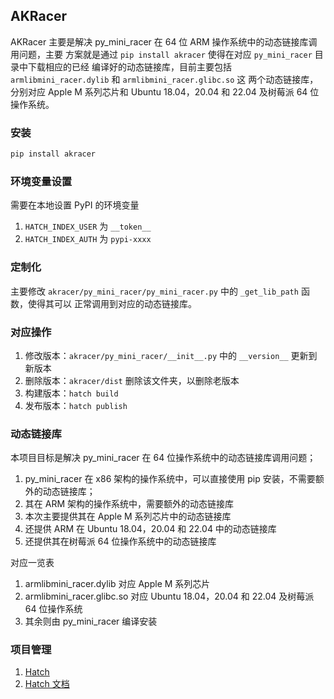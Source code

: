 ## AKRacer

AKRacer 主要是解决 py_mini_racer 在 64 位 ARM 操作系统中的动态链接库调用问题，主要
方案就是通过 `pip install akracer` 使得在对应 `py_mini_racer` 目录中下载相应的已经
编译好的动态链接库，目前主要包括 `armlibmini_racer.dylib` 和 `armlibmini_racer.glibc.so` 这
两个动态链接库，分别对应 Apple M 系列芯片和 Ubuntu 18.04，20.04 和 22.04 及树莓派 64 位操作系统。

### 安装

```bash
pip install akracer
```

### 环境变量设置

需要在本地设置 PyPI 的环境变量

1. `HATCH_INDEX_USER` 为 `__token__`
2. `HATCH_INDEX_AUTH` 为 `pypi-xxxx`

### 定制化

主要修改 `akracer/py_mini_racer/py_mini_racer.py` 中的 `_get_lib_path` 函数，使得其可以
正常调用到对应的动态链接库。

### 对应操作

1. 修改版本：`akracer/py_mini_racer/__init__.py` 中的 `__version__` 更新到新版本
2. 删除版本：`akracer/dist` 删除该文件夹，以删除老版本
3. 构建版本：`hatch build`
4. 发布版本：`hatch publish`

### 动态链接库

本项目目标是解决 py_mini_racer 在 64 位操作系统中的动态链接库调用问题；

1. py_mini_racer 在 x86 架构的操作系统中，可以直接使用 pip 安装，不需要额外的动态链接库；
2. 其在 ARM 架构的操作系统中，需要额外的动态链接库
3. 本次主要提供其在 Apple M 系列芯片中的动态链接库
4. 还提供 ARM 在 Ubuntu 18.04，20.04 和 22.04 中的动态链接库
5. 还提供其在树莓派 64 位操作系统中的动态链接库

对应一览表

1. armlibmini_racer.dylib 对应 Apple M 系列芯片
2. armlibmini_racer.glibc.so 对应 Ubuntu 18.04，20.04 和 22.04 及树莓派 64 位操作系统
3. 其余则由 py_mini_racer 编译安装

### 项目管理

1. [Hatch](https://github.com/pypa/hatch)
2. [Hatch 文档](https://hatch.pypa.io/)